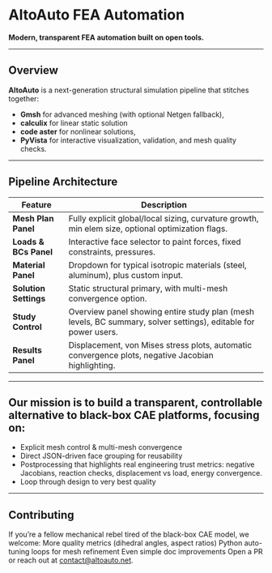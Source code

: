 #  AltoAuto FEA Automation
**Modern, transparent FEA automation built on open tools.**

---

## Overview
**AltoAuto** is a next-generation structural simulation pipeline that stitches together:
- **Gmsh** for advanced meshing (with optional Netgen fallback),
- **calculix** for linear static solution
- **code aster** for nonlinear solutions,
- **PyVista** for interactive visualization, validation, and mesh quality checks.

---

##  Pipeline Architecture
| Feature | Description |
|------------|----------------|
| **Mesh Plan Panel** | Fully explicit global/local sizing, curvature growth, min elem size, optional optimization flags. |
| **Loads & BCs Panel** | Interactive face selector to paint forces, fixed constraints, pressures. |
| **Material Panel** | Dropdown for typical isotropic materials (steel, aluminum), plus custom input. |
| **Solution Settings** | Static structural primary, with multi-mesh convergence option. |
| **Study Control** | Overview panel showing entire study plan (mesh levels, BC summary, solver settings), editable for power users. |
| **Results Panel** | Displacement, von Mises stress plots, automatic convergence plots, negative Jacobian highlighting. |

---

## Our mission is to build a transparent, controllable alternative to black-box CAE platforms, focusing on:
- Explicit mesh control & multi-mesh convergence  
- Direct JSON-driven face grouping for reusability  
- Postprocessing that highlights real engineering trust metrics: negative Jacobians, reaction checks, displacement vs load, energy convergence.
- Loop through design to very best quality

---

## Contributing
If you’re a fellow mechanical rebel tired of the black-box CAE model, we welcome:
More quality metrics (dihedral angles, aspect ratios)
Python auto-tuning loops for mesh refinement
Even simple doc improvements
Open a PR or reach out at contact@altoauto.net.
